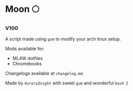 # Moon 🌕
### V100
A script made using `gum` to modify your arch linux setup.

Mods available for:
- ML4W dotfiles
- Chromebooks

Changelogs available at `changelog.md`.

Made by `4urora3night` with sweet `gum` and wonderful `bash` :)   
